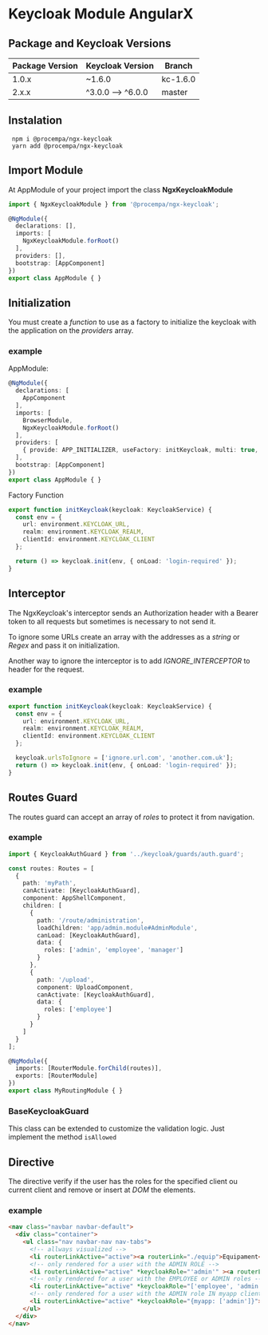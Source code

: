 # Keycloak Module AngularX

## Package and Keycloak Versions

Package Version | Keycloak Version | Branch
-|-|-
 1.0.x | ~1.6.0 | kc-1.6.0
 2.x.x | ^3.0.0 --> ^6.0.0 | master

## Instalation

```
 npm i @procempa/ngx-keycloak
 yarn add @procempa/ngx-keycloak
```
## Import Module

At AppModule of your project import the class **NgxKeycloakModule**

``` typescript
import { NgxKeycloakModule } from '@procempa/ngx-keycloak';

@NgModule({
  declarations: [],
  imports: [    
    NgxKeycloakModule.forRoot()    
  ],
  providers: [],
  bootstrap: [AppComponent]
})
export class AppModule { }
```

## Initialization
You must create a _function_ to use as a factory to initialize the keycloak with the application on the _providers_ array.

### example

AppModule:

``` typescript
@NgModule({
  declarations: [
    AppComponent
  ],
  imports: [
    BrowserModule,
    NgxKeycloakModule.forRoot()
  ],
  providers: [
    { provide: APP_INITIALIZER, useFactory: initKeycloak, multi: true, deps: [KeycloakService] }
  ],
  bootstrap: [AppComponent]
})
export class AppModule { }
```

Factory Function

``` typescript
export function initKeycloak(keycloak: KeycloakService) {
  const env = {
    url: environment.KEYCLOAK_URL,
    realm: environment.KEYCLOAK_REALM,
    clientId: environment.KEYCLOAK_CLIENT
  };

  return () => keycloak.init(env, { onLoad: 'login-required' });
}
```

## Interceptor

The NgxKeycloak's interceptor sends an Authorization header with a Bearer token to all requests but sometimes is necessary to not send it. 

To ignore some URLs create an array with the addresses as a _string_ or _Regex_ and pass it on initialization.

Another way to ignore the interceptor is to add *IGNORE_INTERCEPTOR* to header for the request.

### example

``` typescript
export function initKeycloak(keycloak: KeycloakService) {
  const env = {
    url: environment.KEYCLOAK_URL,
    realm: environment.KEYCLOAK_REALM,
    clientId: environment.KEYCLOAK_CLIENT
  };

  keycloak.urlsToIgnore = ['ignore.url.com', 'another.com.uk'];
  return () => keycloak.init(env, { onLoad: 'login-required' });
}
```

## Routes Guard

The routes guard can accept an array of _roles_ to protect it from navigation.

### example

``` typescript
import { KeycloakAuthGuard } from '../keycloak/guards/auth.guard';

const routes: Routes = [
  {
    path: 'myPath',
    canActivate: [KeycloakAuthGuard],
    component: AppShellComponent,
    children: [
      {
        path: '/route/administration',
        loadChildren: 'app/admin.module#AdminModule',
        canLoad: [KeycloakAuthGuard],
        data: {
          roles: ['admin', 'employee', 'manager']
        }
      },
      {
        path: '/upload',
        component: UploadComponent,
        canActivate: [KeycloakAuthGuard],
        data: {
          roles: ['employee']
        }
      }
    ]
  }
];

@NgModule({
  imports: [RouterModule.forChild(routes)],
  exports: [RouterModule]
})
export class MyRoutingModule { }
```

### BaseKeycloakGuard 

This class can be extended to customize the validation logic. Just implement the method `isAllowed`

## Directive

The directive verify if the user has the roles for the specified client ou current client and remove or insert at _DOM_ the elements.

### example

``` html
<nav class="navbar navbar-default">
  <div class="container">
    <ul class="nav navbar-nav nav-tabs">
      <!-- allways visualized -->
      <li routerLinkActive="active"><a routerLink="./equip">Equipament</a></li>
      <!-- only rendered for a user with the ADMIN ROLE -->
      <li routerLinkActive="active" *keycloakRole="'admin'" ><a routerLink="./empresa">Empresa</a></li>
      <!-- only rendered for a user with the EMPLOYEE or ADMIN roles -->
      <li routerLinkActive="active" *keycloakRole="['employee', 'admin']"><a routerLink="./upload">Upload</a></li>
      <!-- only rendered for a user with the ADMIN role IN myapp client -->
      <li routerLinkActive="active" *keycloakRole="{myapp: ['admin']}"><a routerLink="./upload">Upload</a></li>
    </ul>
  </div>
</nav>
```
